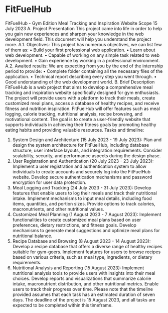 # FitFuelHub
FitFuelHub - Gym Edition Meal Tracking and Inspiration Website
Scope
15 July 2023
A. Project Presentation
This project came into life in order to help you gain new experiences and sharpen
your knowledge in the web development field. This document will help you
understand the project more.
A.1. Objectives:
This project has numerous objectives, we can list few of them as:
• Build your first professional web application.
• Learn about web development.
• Capable of working on any simple task related to web development.
• Gain experience by working in a professional environment.
A.2. Awaited results:
We are expecting from you by the end of the internship period to provide:
• Complete folder containing all the necessary files of the application.
• Technical report describing every step you went through.
• Good understanding of the web development world.
B. Brief Description
FitFuelHub is a web project that aims to develop a comprehensive meal
tracking and inspiration website specifically designed for gym enthusiasts. The
project will provide users with a platform to track their meals, create customized
meal plans, access a database of healthy recipes, and receive fitness and nutrition
inspiration. FitFuelHub will offer features such as meal logging, calorie tracking,
nutritional analysis, recipe browsing, and motivational content. The goal is to
create a user-friendly website that supports individuals in achieving their fitness
goals by promoting healthy eating habits and providing valuable resources.
Tasks and timeline:
1. System Design and Architecture (15 July 2023 - 19 July 2023):
Plan and design the system architecture for FitFuelHub, including database
structure, user interface layouts, and integration requirements. Consider
scalability, security, and performance aspects during the design phase.
2. User Registration and Authentication (20 July 2023 - 23 July 2023):
Implement a user registration and authentication system to allow individuals to
create accounts and securely log into the FitFuelHub website. Develop secure
authentication mechanisms and password encryption for user data protection.
3. Meal Logging and Tracking (24 July 2023 - 31 July 2023):
Develop features that enable users to log their meals and track their nutritional
intake. Implement mechanisms to input meal details, including food items,
quantities, and portion sizes. Provide options to track calories, macronutrients,
and other nutritional values.
4. Customized Meal Planning (1 August 2023 - 7 August 2023):
Implement functionalities to create customized meal plans based on user
preferences, dietary restrictions, and fitness goals. Develop mechanisms to
generate meal suggestions and optimize meal plans for nutritional balance.
5. Recipe Database and Browsing (8 August 2023 - 14 August 2023):
Develop a recipe database that offers a diverse range of healthy recipes suitable
for gym-goers. Implement features for users to browse recipes based on various
criteria, such as meal type, ingredients, or dietary requirements.
6. Nutritional Analysis and Reporting (15 August 2023):
Implement nutritional analysis tools to provide users with insights into their
meal choices. Develop reports and visualizations that summarize calorie intake,
macronutrient distribution, and other nutritional metrics. Enable users to track
their progress over time.
Please note that the timeline provided assumes that each task has an estimated
duration of seven days. The deadline of the project is 15 August 2023, and all
tasks are expected to be completed within this timeframe.
